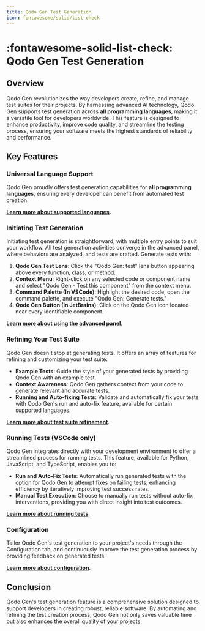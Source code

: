 ```yaml
---
title: Qodo Gen Test Generation
icon: fontawesome/solid/list-check
---
```


# :fontawesome-solid-list-check: Qodo Gen Test Generation 

## Overview
Qodo Gen revolutionizes the way developers create, refine, and manage test suites for their projects. By harnessing advanced AI technology, Qodo Gen supports test generation across **all programming languages**, making it a versatile tool for developers worldwide. This feature is designed to enhance productivity, improve code quality, and streamline the testing process, ensuring your software meets the highest standards of reliability and performance.

## Key Features

### Universal Language Support
Qodo Gen proudly offers test generation capabilities for **all programming languages**, ensuring every developer can benefit from automated test creation. 

**[Learn more about supported languages](./supported-languages.md).**

### Initiating Test Generation
Initiating test generation is straightforward, with multiple entry points to suit your workflow. All test generation activities converge in the advanced panel, where behaviors are analyzed, and tests are crafted.
Generate tests with:

1. **Qodo Gen Test Lens**: Click the "Qodo Gen: test" lens button appearing above every function, class, or method.
2. **Context Menu**: Right-click on any selected code or component name and select "Qodo Gen - Test this component" from the context menu.
3. **Command Palette (In VSCode)**: Highlight the desired code, open the command palette, and execute "Qodo Gen: Generate tests."
4. **Qodo Gen Button (In JetBrains)**: Click on the Qodo Gen icon located near every identifiable component.

**[Learn more about using the advanced panel](./how-to-use.md)**.

### Refining Your Test Suite

Qodo Gen doesn't stop at generating tests. It offers an array of features for refining and customizing your test suite:

- **Example Tests**: Guide the style of your generated tests by providing Qodo Gen with an example test.
- **Context Awareness**: Qodo Gen gathers context from your code to generate relevant and accurate tests.
- **Running and Auto-fixing Tests**: Validate and automatically fix your tests with Qodo Gen's run and auto-fix feature, available for certain supported languages.

**[Learn more about test suite refinement](./test-suite.md)**.

### Running Tests (VSCode only)
Qodo Gen integrates directly with your development environment to offer a streamlined process for running tests. This feature, available for Python, JavaScript, and TypeScript, enables you to:

- **Run and Auto-Fix Tests**: Automatically run generated tests with the option for Qodo Gen to attempt fixes on failing tests, enhancing efficiency by iteratively improving test success rates.
- **Manual Test Execution**: Choose to manually run tests without auto-fix interventions, providing you with direct insight into test outcomes.

**[Learn more about running tests](./running-tests.md)**.

### Configuration

Tailor Qodo Gen's test generation to your project's needs through the Configuration tab, and continuously improve the test generation process by providing feedback on generated tests.

**[Learn more about configuration](./configuration.md)**.

## Conclusion

Qodo Gen's test generation feature is a comprehensive solution designed to support developers in creating robust, reliable software. By automating and refining the test creation process, Qodo Gen not only saves valuable time but also enhances the overall quality of your projects.

